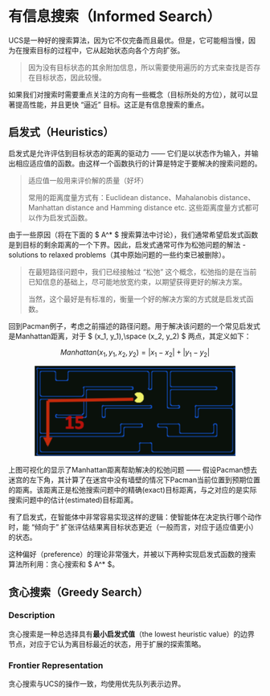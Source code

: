# 有信息搜索（Informed Search）

UCS是一种好的搜索算法，因为它不仅完备而且最优。但是，它可能相当慢，因为在搜索目标的过程中，它从起始状态向各个方向扩张。

> 因为没有目标状态的其余附加信息，所以需要使用遍历的方式来查找是否存在目标状态，因此较慢。

如果我们对搜索时需要重点关注的方向有一些概念（目标所处的方位），就可以显著提高性能，并且更快 “逼近” 目标。这正是有信息搜索的重点。

## 启发式（Heuristics）

启发式是允许评估到目标状态的距离的驱动力 —— 它们是以状态作为输入，并输出相应适应值的函数。由这样一个函数执行的计算是特定于要解决的搜索问题的。

> 适应值一般用来评价解的质量（好坏）
>
> 常用的距离度量方式有：Euclidean distance、Mahalanobis distance、Manhattan distance and Hamming distance etc. 这些距离度量方式都可以作为启发式函数。

由于一些原因（将在下面的 $ A^* $ 搜索算法中讨论），我们通常希望启发式函数是到目标的剩余距离的一个下界。因此，启发式通常可作为松弛问题的解法 - solutions to relaxed problems（其中原始问题的一些约束已被删除）。

> 在最短路径问题中，我们已经接触过 “松弛” 这个概念，松弛指的是在当前已知信息的基础上，尽可能地放宽约束，以期望获得更好的解决方案。
>
> 当然，这个最好是有标准的，衡量一个好的解决方案的方式就是启发式函数。

回到Pacman例子，考虑之前描述的路径问题。用于解决该问题的一个常见启发式是Manhattan距离，对于 $ (x_1, y_1),\space (x_2, y_2) $ 两点，其定义如下：

$$ Manhattan(x_1, y_1, x_2, y_2) = |x_1 - x_2| + |y_1 - y_2| $$

<center>
<img src="./pic/Manhattan_distance_example.png" width=400>
</center>

上图可视化的显示了Manhattan距离帮助解决的松弛问题 —— 假设Pacman想去迷宫的左下角，其计算了在迷宫中没有墙壁的情况下Pacman当前位置到预期位置的距离。该距离正是松弛搜索问题中的精确(exact)目标距离，与之对应的是实际搜索问题中的估计(estimated)目标距离。

有了启发式，在智能体中非常容易实现这样的逻辑：使智能体在决定执行哪个动作时，能 “倾向于” 扩张评估结果离目标状态更近（一般而言，对应于适应值更小）的状态。

这种偏好（preference）的理论非常强大，并被以下两种实现启发式函数的搜索算法所利用：贪心搜索和 $ A^* $。

## 贪心搜索（Greedy Search）

### Description

贪心搜索是一种总选择具有**最小启发式值**（the lowest heuristic value）的边界节点，对应于它认为离目标最近的状态，用于扩展的探索策略。

### Frontier Representation

贪心搜索与UCS的操作一致，均使用优先队列表示边界。
